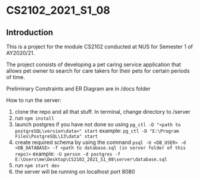 # CS2102_2021_S1_08

## Introduction

This is a project for the module CS2102 conducted at NUS for Semester 1 of AY2020/21.

The project consists of developing a pet caring service application that allows pet owner to search for care takers for their pets for certain periods of time.

Preliminary Constraints and ER Diagram are in /docs folder

How to run the server:
1. clone the repo and all that stuff. In terminal, change directory to /server
2. run `npm install`
3. launch postgres if you have not done so using `pg_ctl -D "<path to postgreSQL\version\data>" start` example: `pg_ctl -D "E:\Program Files\PostgreSQL\13\data" start`
4. create required schema by using the command `psql -U <DB_USER> -d <DB_DATABASE> -f <path to database.sql (in server folder of this repo)>` example: `-U person -d postgres -f E:\Users\me\Desktop\CS2102_2021_S1_08\server\database.sql`
5. run `npm start dev`
6. the server will be running on localhost port 8080
